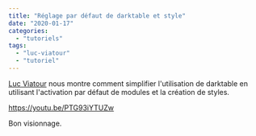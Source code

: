 ```yaml
---
title: "Réglage par défaut de darktable et style"
date: "2020-01-17"
categories: 
  - "tutoriels"
tags: 
  - "luc-viatour"
  - "tutoriel"
---
```


[Luc Viatour](https://www.youtube.com/channel/UCNLc97wHCBhgENfkIDiOUPQ) nous montre comment simplifier l'utilisation de darktable en utilisant l'activation par défaut de modules et la création de styles.

https://youtu.be/PTG93iYTUZw

Bon visionnage.
